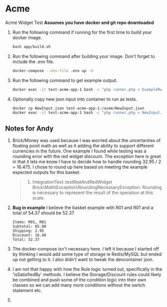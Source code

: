 # Acme

Acme Widget Test
**Assumes you have docker and git repo downloaded**

1. Run the following command if running for the first time to build your docker image.

    ```bash
    bash app/build.sh
    ```

2. Run the following command after building your image. Don't forget to include the .env file.

    ```bash
    docker-compose --env-file .env up -d
    ```

3. Run the following command to get example output.

    ```bash
    docker exec -it test-acme-app-1 bash -c "php runner.php < ExampleRunnerInput.json"
    ```

4. Optionally copy new json input into container to run as tests.

    ```bash
    docker cp NewInput.json test-acme-app-1:/acme/NewInput.json
    docker exec -it test-acme-app-1 bash -c "php runner.php < NewInput.json"
    ```

## Notes for Andy

1. Brick/Money was used because I was worried about the uncertanties of floating point math as well as it adding the ability to support different currencies in the future. One example I found while testing was a rounding error with the red widget discount. The exception here is great in that it lets me know I have to decide how to handle rounding 32.95 / 2 = 16.475. I chose to round up here based on meeting the example expected outputs for this basket.
    > 1) IntegrationTest::testRedAndRedWidget Brick\Math\Exception\RoundingNecessaryException: Rounding is necessary to represent the result of the operation at this scale.

2. **Bug in example** I believe the basket example with R01 and R01 and a total of 54.37 should be 52.37

    ```text
    Items: R01, R01
    Subtotal: 65.90
    Shipping: 2.95
    Discount: 16.48
    Total: 52.37
    ```

3. The docker-compose isn't necessary here. I left it because I started off by thinking I would add some type of storage ie Redis/MySQL but ended up not getting to it. I also didn't want to tweak the devcontainer json.

4. I am not that happy with how the Rule logic turned out, specifically in the 'isSatisfiedBy' methods. I believe the Storage/Discount rules could likely be combined and push some of the condition logic into their own classes so we can add many more conditions without the switch statement etc.

5. 
